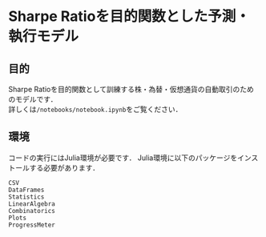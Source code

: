 # Sharpe Ratioを目的関数とした予測・執行モデル
## 目的
Sharpe Ratioを目的関数として訓練する株・為替・仮想通貨の自動取引のためのモデルです．  
詳しくは`/notebooks/notebook.ipynb`をご覧ください．
## 環境
コードの実行にはJulia環境が必要です．
Julia環境に以下のパッケージをインストールする必要があります．
```
CSV
DataFrames
Statistics
LinearAlgebra
Combinatorics
Plots
ProgressMeter
```